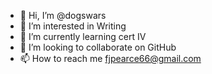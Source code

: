 - 👋 Hi, I’m @dogswars
- 👀 I’m interested in Writing 
- 🌱 I’m currently learning cert IV 
- 💞️ I’m looking to collaborate on GitHub 
- 📫 How to reach me fjpearce66@gmail.com 

<!---
dogswars/dogswars is a ✨ special ✨ repository because its `README.md` (this file) appears on your GitHub profile.
You can click the Preview link to take a look at your changes.
--->
